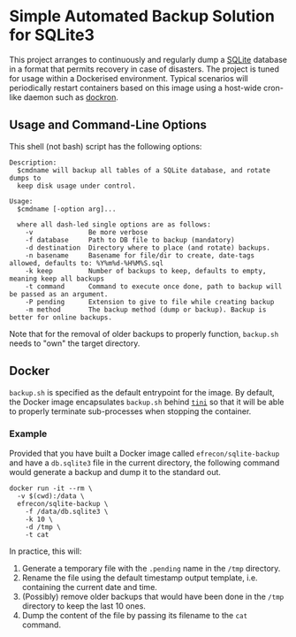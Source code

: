 # Simple Automated Backup Solution for SQLite3

This project arranges to continuously and regularly dump a [SQLite] database in
a format that permits recovery in case of disasters. The project is tuned for
usage within a Dockerised environment. Typical scenarios will periodically
restart containers based on this image using a host-wide cron-like daemon such
as [dockron].

  [SQLite]: https://www.sqlite.org/
  [dockron]: https://github.com/efrecon/dockron

## Usage and Command-Line Options

This shell (not bash) script has the following options:

```
Description:
  $cmdname will backup all tables of a SQLite database, and rotate dumps to
  keep disk usage under control.

Usage:
  $cmdname [-option arg]...

  where all dash-led single options are as follows:
    -v              Be more verbose
    -f database     Path to DB file to backup (mandatory)
    -d destination  Directory where to place (and rotate) backups.
    -n basename     Basename for file/dir to create, date-tags allowed, defaults to: %Y%m%d-%H%M%S.sql
    -k keep         Number of backups to keep, defaults to empty, meaning keep all backups
    -t command      Command to execute once done, path to backup will be passed as an argument.
    -P pending      Extension to give to file while creating backup
    -m method       The backup method (dump or backup). Backup is better for online backups.
```

Note that for the removal of older backups to properly function, `backup.sh`
needs to "own" the target directory.

## Docker

`backup.sh` is specified as the default entrypoint for the image. By default,
the Docker image encapsulates `backup.sh` behind [`tini`][tini] so that it will
be able to properly terminate sub-processes when stopping the container.

  [tini]: https://github.com/krallin/tini

### Example

Provided that you have built a Docker image called `efrecon/sqlite-backup` and
have a `db.sqlite3` file in the current directory, the following command would
generate a backup and dump it to the standard out.

```shell
docker run -it --rm \
  -v $(cwd):/data \
  efrecon/sqlite-backup \
    -f /data/db.sqlite3 \
    -k 10 \
    -d /tmp \
    -t cat
```

In practice, this will:

1. Generate a temporary file with the `.pending` name in the `/tmp` directory.
2. Rename the file using the default timestamp output template, i.e. containing
   the current date and time.
3. (Possibly) remove older backups that would have been done in the `/tmp`
   directory to keep the last 10 ones.
4. Dump the content of the file by passing its filename to the `cat` command.
